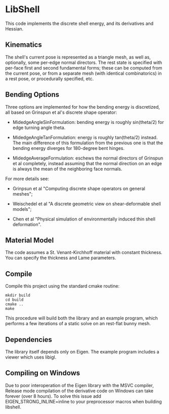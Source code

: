 # LibShell

This code implements the discrete shell energy, and its derivatives and Hessian.

## Kinematics

The shell's current pose is represented as a triangle mesh, as well as, optionally, some per-edge normal directors. The rest state is specified with per-face first and second fundamental forms; these can be computed from the current pose, or from a separate mesh (with identical combinatorics) in a rest pose, or procedurally specified, etc.

## Bending Options

Three options are implemented for how the bending energy is discretized, all based on Grinspun et al's discrete shape operator:

* MidedgeAngleSinFormulation: bending energy is roughly sin(theta/2) for edge turning angle theta.

* MidedgeAngleTanFormulation: energy is roughly tan(theta/2) instead. The main difference of this formulation from the previous one is that the bending energy diverges for 180-degree bent hinges.

* MidedgeAverageFormulation: eschews the normal directors of Grinspun et al completely, instead assuming that the normal direction on an edge is always the mean of the neighboring face normals.

For more details see:

* Grinpsun et al "Computing discrete shape operators on general meshes"; 

* Weischedel et al "A discrete geometric view on shear-deformable shell models";

* Chen et al "Physical simulation of environmentally induced thin shell deformation".

## Material Model

The code assumes a St. Venant-Kirchhoff material with constant thickness. You can specify the thickness and Lame parameters.

## Compile

Compile this project using the standard cmake routine:

    mkdir build
    cd build
    cmake ..
    make

This procedure will build both the library and an example program, which performs a few iterations of a static solve on an rest-flat bunny mesh.

## Dependencies

The library itself depends only on Eigen. The example program includes a viewer which uses libigl.

## Compiling on Windows

Due to poor interoperation of the Eigen library with the MSVC compiler, Release mode compilation of the derivative code on Windows can take forever (over 8 hours). To solve this issue add EIGEN_STRONG_INLINE=inline to your preprocessor macros when building libshell.
